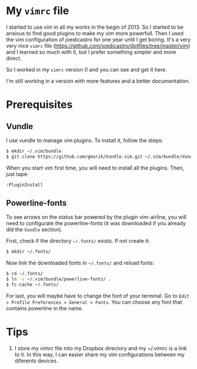 # My `vimrc` file

I started to use vim in all my works in the begin of 2013. So I started to be
ansious to find good plugins to make my vim more powerfull. Then I used the vim
configuration of joedicastro for one year until I get boring. It's a very very 
nice `vimrc` file (https://github.com/joedicastro/dotfiles/tree/master/vim) and
I learned so much with it, but I prefer something simpler and more direct.

So I worked in my `vimrc` version 0 and you can see and get it here.

I'm still working in a version with more features and a better documentation.

# Prerequisites

## Vundle

I use vundle to manage vim plugins. To install it, follow the steps:

```bash
$ mkdir ~/.vim/bundle
$ git clone https://github.com/gmarik/Vundle.vim.git ~/.vim/bundle/Vundle.vim
```

When you start vim first time, you will need to install all the plugins. Then,
just tape:

```bash
:PluginInstall
```

## Powerline-fonts

To see arrows on the status bar powered by the plugin vim-airline, you will need
to configurate the powerline-fonts (it was downloaded if you already did the
`Vundle` section).

First, check if the directory `~/.fonts/` exists. If not create it:

```bash
$ mkdir ~/.fonts/
```

Now link the downloaded fonts in `~/.fonts/` and reload fonts:

```bash
$ cd ~/.fonts/
$ ln -s ~/.vim/bundle/powerline-fonts/ .
$ fc-cache ~/.fonts/
```

For last, you will maybe have to change the font of your terminal. Go to `Edit >
Profile Preferences > General > Fonts`. You can choose any font that contains
powerline in the name.

# Tips

1. I store my vimrc file into my Dropbox directory and my ~/.vimrc is a link to
   it. In this way, I can easier share my vim configurations between my
   diferents devices.
